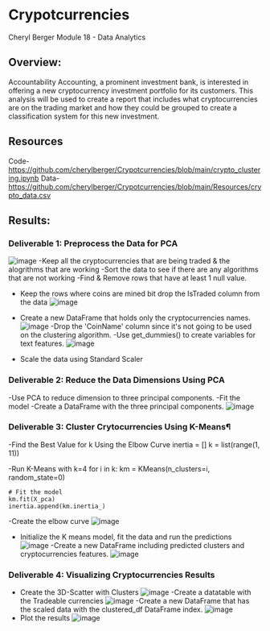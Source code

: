# Crypotcurrencies
Cheryl Berger
Module 18 - Data Analytics

## Overview:
Accountability Accounting, a prominent investment bank, is interested in offering a new cryptocurrency investment portfolio for its customers. This analysis will be used to create a report that includes what cryptocurrencies are on the trading market and how they could be grouped to create a classification system for this new investment.

## Resources
Code- https://github.com/cherylberger/Crypotcurrencies/blob/main/crypto_clustering.ipynb
Data- https://github.com/cherylberger/Crypotcurrencies/blob/main/Resources/crypto_data.csv
## Results:

### Deliverable 1: Preprocess the Data for PCA
![image](https://user-images.githubusercontent.com/94234511/161364398-428a6863-33ed-4491-884a-381b58d17741.png)
-Keep all the cryptocurrencies that are being traded & the alogrithms that are working
-Sort the data to see if there are any algorithms that are not working
-Find & Remove rows that have at least 1 null value.
- Keep the rows where coins are mined bit drop the IsTraded column from the data
![image](https://user-images.githubusercontent.com/94234511/161364642-40d2eb97-5e1e-455a-8b25-e1c683cf92a3.png)

- Create a new DataFrame that holds only the cryptocurrencies names.
![image](https://user-images.githubusercontent.com/94234511/161364754-71a02f9b-88df-4302-a787-d420f11c7ca2.png)
-Drop the 'CoinName' column since it's not going to be used on the clustering algorithm.
-Use get_dummies() to create variables for text features.
![image](https://user-images.githubusercontent.com/94234511/161364854-a02e36c5-dc48-4e61-9dec-6176ea9c2a76.png)
- Scale the data using Standard Scaler
### Deliverable 2: Reduce the Data Dimensions Using PCA
-Use PCA to reduce dimension to three principal components.
-Fit the model
-Create a DataFrame with the three principal components.
![image](https://user-images.githubusercontent.com/94234511/161364936-c5fb075c-0bfc-4922-b962-0a2481e25ada.png)

### Deliverable 3: Cluster Crytocurrencies Using K-Means¶
-Find the Best Value for k Using the Elbow Curve
inertia = []
k = list(range(1, 11))

-Run K-Means with k=4
for i in k:
    km = KMeans(n_clusters=i, random_state=0)

    # Fit the model
    km.fit(X_pca)
    inertia.append(km.inertia_)
-Create the elbow curve
![image](https://user-images.githubusercontent.com/94234511/161365013-c74bb7ac-7ea1-481f-88af-e3c19b6dd78a.png)
- Initialize the K means model, fit the data and run the predictions
![image](https://user-images.githubusercontent.com/94234511/161365032-56ae31dd-cd37-4414-9657-344d0429c6b1.png)
-Create a new DataFrame including predicted clusters and cryptocurrencies features.
![image](https://user-images.githubusercontent.com/94234511/161365094-bb66ef6d-6f0f-49b6-bb08-e3c8cff38ea4.png)

### Deliverable 4: Visualizing Cryptocurrencies Results
- Create the 3D-Scatter with Clusters
![image](https://user-images.githubusercontent.com/94234511/161365163-26405f00-82aa-4db6-af66-bdc4b0880b95.png)
-Create a datatable with the Tradeable currencies
![image](https://user-images.githubusercontent.com/94234511/161365174-48c11457-7445-4a06-9b7b-c67d8a3444b3.png)
-Create a new DataFrame that has the scaled data with the clustered_df DataFrame index.
![image](https://user-images.githubusercontent.com/94234511/161364297-86120cc9-d3f1-4849-8a3a-10c2b986803d.png)
- Plot the results 
![image](https://user-images.githubusercontent.com/94234511/161365237-70127f38-7dac-4d04-8ddb-5e02c96061ae.png)


